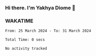 ### Hi there. I'm Yakhya Diome 👋

### WAKATIME
<!--START_SECTION:waka-->

```txt
From: 25 March 2024 - To: 31 March 2024

Total Time: 0 secs

No activity tracked
```

<!--END_SECTION:waka-->
